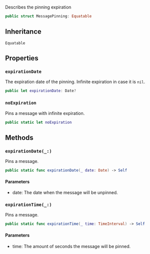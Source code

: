 
Describes the pinning expiration

``` swift
public struct MessagePinning: Equatable 
```

## Inheritance

`Equatable`

## Properties

### `expirationDate`

The expiration date of the pinning. Infinite expiration in case it is `nil`.

``` swift
public let expirationDate: Date?
```

### `noExpiration`

Pins a message with infinite expiration.

``` swift
public static let noExpiration 
```

## Methods

### `expirationDate(_:)`

Pins a message.

``` swift
public static func expirationDate(_ date: Date) -> Self 
```

#### Parameters

  - date: The date when the message will be unpinned.

### `expirationTime(_:)`

Pins a message.

``` swift
public static func expirationTime(_ time: TimeInterval) -> Self 
```

#### Parameters

  - time: The amount of seconds the message will be pinned.
